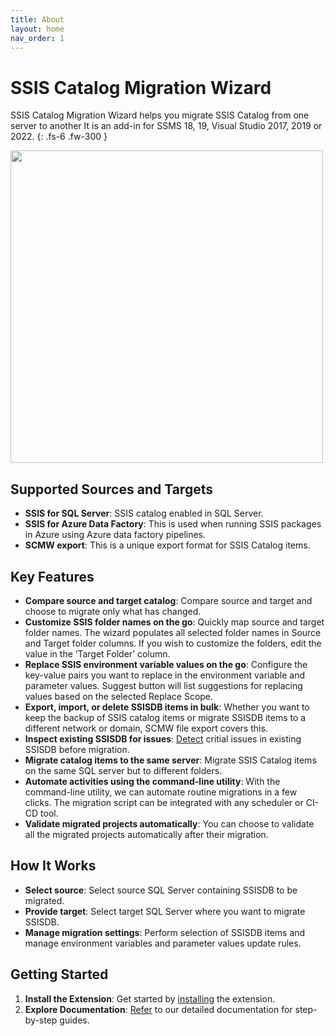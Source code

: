 ```yaml
---
title: About
layout: home
nav_order: 1
---
```


# SSIS Catalog Migration Wizard

SSIS Catalog Migration Wizard helps you migrate SSIS Catalog from one server to another It is an add-in for SSMS 18, 19, Visual Studio 2017, 2019 or 2022.
{: .fs-6 .fw-300 }

<img src="../media/Main.png" width="500">

## Supported Sources and Targets
- **SSIS for SQL Server**: SSIS catalog enabled in SQL Server. 
- **SSIS for Azure Data Factory**: This is used when running SSIS packages in Azure using Azure data factory pipelines.
- **SCMW export**: This is a unique export format for SSIS Catalog items.

## Key Features
- **Compare source and target catalog**: Compare source and target and choose to migrate only what has changed.
- **Customize SSIS folder names on the go**: Quickly map source and target folder names. The wizard populates all selected folder names in Source and Target folder columns. If you wish to customize the folders, edit the value in the ‘Target Folder’ column.
- **Replace SSIS environment variable values on the go**: Configure the key-value pairs you want to replace in the environment variable and parameter values. Suggest button will list suggestions for replacing values based on the selected Replace Scope.
- **Export, import, or delete SSISDB items in bulk**: Whether you want to keep the backup of SSIS catalog items or migrate SSISDB items to a different network or domain, SCMW file export covers this.
- **Inspect existing SSISDB for issues**: [Detect](https://azureops.org/articles/is-your-ssis-catalog-migration-ready/) critial issues in existing SSISDB before migration. 
- **Migrate catalog items to the same server**: Migrate SSIS Catalog items on the same SQL server but to different folders.
- **Automate activities using the command-line utility**: With the command-line utility, we can automate routine migrations in a few clicks. The migration script can be integrated with any scheduler or CI-CD tool.
- **Validate migrated projects automatically**: You can choose to validate all the migrated projects automatically after their migration.

## How It Works
- **Select source**: Select source SQL Server containing SSISDB to be migrated.
- **Provide target**: Select target SQL Server where you want to migrate SSISDB.
- **Manage migration settings**: Perform selection of SSISDB items and manage environment variables and parameter values update rules.

## Getting Started
1. **Install the Extension**: Get started by [installing](https://ssiscataloger.azureops.org/download.html)  the extension.
2. **Explore Documentation**: [Refer](https://ssiscataloger.azureops.org/getting-started) to our detailed documentation for step-by-step guides.


